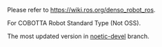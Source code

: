 Please refer to https://wiki.ros.org/denso_robot_ros.

For COBOTTA Robot Standard Type (Not OSS).

The most updated version in [noetic-devel](https://github.com/rizgiak/denso_robot_ros/tree/noetic-devel) branch.
